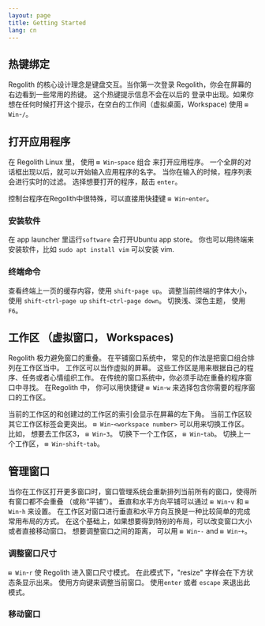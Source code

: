 ```yaml
---
layout: page
title: Getting Started
lang: cn
---
```


## 热键绑定  

Regolith 的核心设计理念是键盘交互。当你第一次登录 Regolith，你会在屏幕的右边看到一些常用的热键。 这个热键提示信息不会在以后的
登录中出现。如果你想在任何时候打开这个提示，在空白的工作间（虚拟桌面，Workspace) 使用 `⊞ Win`-`/`。

## 打开应用程序  

在 Regolith Linux 里， 使用 `⊞ Win`-`space` 组合 来打开应用程序。 一个全屏的对话框出现以后，就可以开始输入应用程序的名字。
当你在输入的时候，程序列表会进行实时的过滤。 选择想要打开的程序，敲击 `enter`。  
  
控制台程序在Regolith中很特殊，可以直接用快捷键 `⊞ Win`-`enter`。

### 安装软件

在 app launcher 里运行`software` 会打开Ubuntu app store。 你也可以用终端来安装软件，比如 `sudo apt install vim` 可以安装 vim.

### 终端命令

查看终端上一页的缓存内容，使用 `shift`-`page up`。 调整当前终端的字体大小，使用 `shift`-`ctrl`-`page up` `shift`-`ctrl`-`page down`。
切换浅、深色主题， 使用 `F6`。

## 工作区 （虚拟窗口， Workspaces)

Regolith 极力避免窗口的重叠。 在平铺窗口系统中， 常见的作法是把窗口组合排列在工作区当中。 工作区可以当作虚拟的屏幕。 这些工作区是用来根据自己的程序、任务或者心情组织工作。
在传统的窗口系统中，你必须手动在重叠的程序窗口中寻找。 在Regolith 中， 你可以用快捷键 `⊞ Win`-`w` 来选择包含你需要的程序窗口的工作区。  
  
当前的工作区的和创建过的工作区的索引会显示在屏幕的左下角。 当前工作区较其它工作区标签会更突出。  `⊞ Win`-`<workspace number>` 可以用来切换工作区。
比如， 想要去工作区3，  `⊞ Win`-`3`。 切换下一个工作区， `⊞ Win`-`tab`。 切换上一个工作区， `⊞ Win`-`shift`-`tab`。
  
## 管理窗口  

当你在工作区打开更多窗口时，窗口管理系统会重新排列当前所有的窗口，使得所有窗口都不会重叠 （或称“平铺”）。 垂直和水平方向平铺可以通过 `⊞ Win`-`v` 和 `⊞ Win`-`h` 来设置。
在工作区对窗口进行垂直和水平方向互换是一种比较简单的完成常用布局的方式。 在这个基础上，如果想要得到特别的布局，可以改变窗口大小或者直接移动窗口。
想要调整窗口之间的距离， 可以用 `⊞ Win`-`-` and `⊞ Win`-`+`。

### 调整窗口尺寸

`⊞ Win`-`r` 使 Regolith 进入窗口尺寸模式。 在此模式下，"resize" 字样会在下方状态条显示出来。 使用方向键来调整当前窗口。 使用`enter` 或者 `escape` 来退出此模式。

### 移动窗口